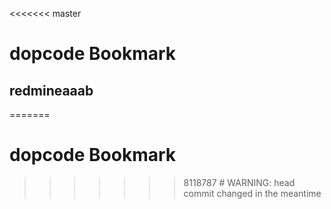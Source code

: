 <<<<<<< master
# dopcode Bookmark
## redmineaaab
=======
# dopcode Bookmark
>>>>>>> 8118787 # WARNING: head commit changed in the meantime
